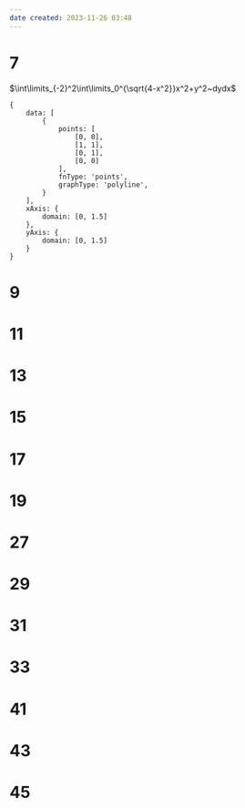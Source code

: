 ```yaml
---
date created: 2023-11-26 03:48
---
```


# 7

$\int\limits_{-2}^2\int\limits_0^{\sqrt{4-x^2}}x^2+y^2~dydx$


```function-plot
{
	data: [
		{
			points: [
				[0, 0],
				[1, 1],
				[0, 1],
				[0, 0]
			],
			fnType: 'points',
			graphType: 'polyline',
		}
	],
	xAxis: {
		domain: [0, 1.5]
	},
	yAxis: {
		domain: [0, 1.5]
	}
}
```


# 9

# 11

# 13

# 15

# 17

# 19

# 27

# 29

# 31

# 33

# 41

# 43

# 45
